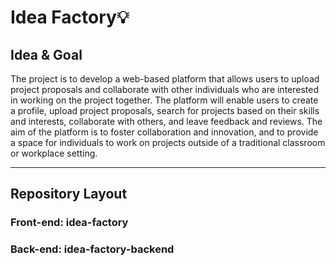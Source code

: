 # Idea Factory💡

## Idea & Goal  
The project is to develop a web-based platform that allows users to upload project proposals and collaborate with other individuals who are interested in working on the project together. The platform will enable users to create a profile, upload project proposals, search for projects based on their skills and interests, collaborate with others, and leave feedback and reviews. The aim of the platform is to foster collaboration and innovation, and to provide a space for individuals to work on projects outside of a traditional classroom or workplace setting.

---
## Repository Layout
### Front-end: idea-factory
### Back-end: idea-factory-backend
